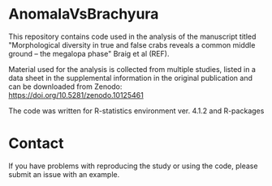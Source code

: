 # AnomalaVsBrachyura
This repository contains code used in the analysis of the manuscript titled "Morphological diversity in true and false crabs reveals a common middle ground – the megalopa phase" Braig et al (REF).

Material used for the analysis is collected from multiple studies, listed in a data sheet in the supplemental information in the original publication and can be downloaded from Zenodo:  
https://doi.org/10.5281/zenodo.10125461

The code was written for R-statistics environment ver. 4.1.2 and R-packages 

# Contact
If you have problems with reproducing the study or using the code, please submit an issue with an example.
